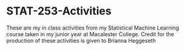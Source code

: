 # STAT-253-Activities
These are my in class activities from my Statistical Machine Learning course taken in my junior year at Macalester College. Credit for the production of these activities is given to Brianna Heggeseth
